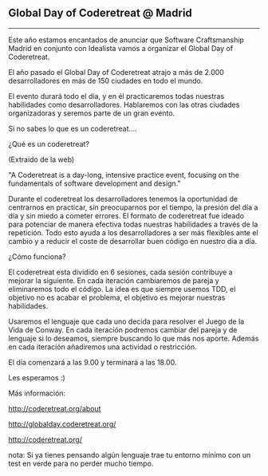 ## Global Day of Coderetreat @ Madrid
---

Este año estamos encantados de anunciar que Software Craftsmanship Madrid en conjunto con Idealista vamos a organizar el Global Day of Coderetreat.

El año pasado el Global Day of Coderetreat atrajo a más de 2.000 desarrolladores en más de 150 ciudades en todo el mundo.  

El evento durará todo el día, y en él practicaremos todas nuestras habilidades como desarrolladores. Hablaremos con las otras ciudades organizadoras y seremos parte de un gran evento.


Si no sabes lo que es un coderetreat....

¿Qué es un coderetreat?

(Extraido de la web)

"A Coderetreat is a day-long, intensive practice event, focusing on the fundamentals of software development and design."

Durante el coderetreat los desarrolladores tenemos la oportunidad de centrarnos en practicar, sin preocuparnos por el tiempo, la presión del día a día y sin miedo a cometer errores. El formato de coderetreat fue ideado para potenciar de manera efectiva todas nuestras habilidades a través de la repetición. Todo esto ayuda a los desarrolladores a ser más flexibles ante el cambio y a reducir el coste de desarrollar buen código en nuestro día a día.

¿Cómo funciona?

El coderetreat esta dividido en 6 sesiones, cada sesión contribuye a mejorar la siguiente. En cada iteración cambiaremos de pareja y eliminaremos todo el código. La idea es que siempre usemos TDD, el objetivo no es acabar el problema, el objetivo es mejorar nuestras habilidades.


Usaremos el lenguaje que cada uno decida para resolver el Juego de la Vida de Conway. En cada iteración podremos cambiar del pareja y de lenguaje si lo deseamos, siempre buscando lo que más nos aporte. Además en cada iteración añadiremos una actividad o restricción.

El día comenzará a las 9.00 y terminará a las 18.00.

Les esperamos :)

Más información:

http://coderetreat.org/about

http://globalday.coderetreat.org/

http://coderetreat.org/

nota: Si ya tienes pensando algún lenguaje trae tu entorno mínimo con un test en verde para no perder mucho tiempo.
